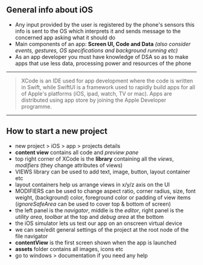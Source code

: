 ## General info about iOS
- Any input provided by the user is registered by the phone's sensors this info is sent to the OS which interprets it and sends message to the concerned app asking what it should do
- Main components of an app: **Screen UI, Code and Data** *(also consider events, gestures, OS specifications and background running etc)*
- As an app developer you must have knowledge of DSA so as to make apps that use less data, processing power and resources of the phone

---

> XCode is an IDE used for app development where the code is written in Swift, while SwiftUI is a framework used to rapidly build apps for all of Apple's platforms (iOS, ipad, watch, TV or mac). Apps are distributed using app store by joining the Apple Developer programme.

---

## How to start a new project 
- new project > iOS > app > projects details
- **content view** contains all code and *preview pane*
- top right corner of XCode is the **library** containing all the *views*, *modifiers* (they change attributes of views)
- VIEWS library can be used to add text, image, button, layout container etc
- layout containers help us arrange views in x/y/z axis on the UI 
- MODIFIERS can be used to change aspect ratio, corner radius, size, font weight, (background) color, foreground color or padding of view items (*ignoreSafeArea* can be used to cover top & bottom of screen)
- the left panel is the *navigator*, middle is the *editor*, right panel is the *utility area*, *toolbar* at the top and *debug area* at the bottom
- the iOS simulator lets us test our app on an onscreen virtual device
- we can see/edit general settings of the project at the root node of the file navigator 
- **contentView** is the first screen shown when the app is launched
- **assets** folder contains all images, icons etc
- go to windows > documentation if you need any help 